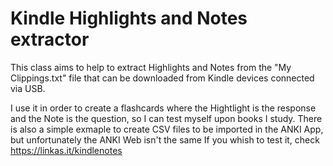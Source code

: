 # Kindle Highlights and Notes extractor
This class aims to help to extract Highlights and Notes from the "My Clippings.txt" file that can be downloaded from Kindle devices connected via USB.

I use it in order to create a flashcards where the Hightlight is the response and the Note is the question, so I can test myself upon books I study.
There is also a simple exmaple to create CSV files to be imported in the ANKI App, but unfortunately the ANKI Web isn't the same
If you whish to test it, check https://linkas.it/kindlenotes
